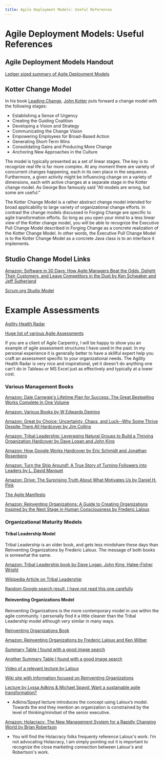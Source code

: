 ```yaml
---
title: Agile Deployment Models: Useful References
---
```


# Agile Deployment Models: Useful References

## Agile Deployment Models Handout

[Ledger sized summary of Agile Deployment Models](https://www.dropbox.com/s/prr4nfbczshat8m/LedgerSizedHandoutV5.pdf?dl=0&lipi=urn%3Ali%3Apage%3Ad_flagship3_profile_view_base_treasury%3BFqxWUfG4Tw2occp131POPA%3D%3D)


## Kotter Change Model

In his book [Leading Change](https://www.kotterinc.com/book/leading-change/), [John Kotter](https://en.wikipedia.org/wiki/John_Kotter) puts forward a change model with the following stages:

* Establishing a Sense of Urgency
* Creating the Guiding Coalition
* Developing a Vision and Strategy
* Communicating the Change Vision
* Empowering Employees for Broad-Based Action
* Generating Short-Term Wins
* Consolidating Gains and Producing More Change
* Anchoring New Approaches in the Culture

The model is typically presented as a set of linear stages. The key is to recognize real life is far more complex. At any moment there are variety of concurrent changes happening, each in its own place in the sequence. Furthermore, a given activity might be influencing change on a variety of dimensions, each with active changes at a separate stage in the Kotter change model. As George Box famously said "All models are wrong, but some are useful."

The Kotter Change Model is a rather abstract change model intended for broad applicability to large variety of organizational change efforts. In contrast the change models discussed in Forging Change are specific to agile transformation efforts. So long as you open your mind to a less linear view of the Kotter change model, you will be able to recognize the Executive Pull Change Model described in Forging Change as a concrete realization of the Kotter Change Model. In other words, the Executive Pull Change Model is to the Kotter Change Model as a concrete Java class is to an interface it implements.

## Studio Change Model Links

[Amazon: Software in 30 Days: How Agile Managers Beat the Odds, Delight Their Customers, and Leave Competitors in the Dust by Ken Schwaber  and Jeff Sutherland](https://www.amazon.com/Software-30-Days-Customers-Competitors/dp/1118206665)

[Scrum.org Studio Model](https://www.scrum.org/resources/scrum-studio-model-innovation)

# Example Assessments

[Agility Health Radar](https://agilityhealthradar.com/)

[Huge list of various Agile Assessments](https://www.benlinders.com/tools/agile-self-assessments/)

If you are a client of Agile Carpentry, I will be happy to show you an example of agile assessment structures I have used in the past. In my personal experience it is generally better to have a skillful expert help you craft an assessment specific to your organizational needs. The Agility Health Radar is very nice and inspirational, yet it doesn't do anything one can't do in Tableau or MS Excel just as effectively and typically at a lower cost.

### Various Management Books

[Amazon: Dale Carnegie's Lifetime Plan for Success: The Great Bestselling Works Complete In One Volume](https://www.amazon.com/gp/product/1578660394)

[Amazon: Various Books by W Edwards Deming](https://www.amazon.com/W.%20Edwards%20Deming/e/B000APR1PW)

[Amazon: Great by Choice: Uncertainty, Chaos, and Luck--Why Some Thrive Despite Them All Hardcover
by Jim Collins](https://www.amazon.com/Great-Choice-Uncertainty-Luck-Why-Despite/dp/0062120999)

[Amazon: Tribal Leadership: Leveraging Natural Groups to Build a Thriving Organization Hardcover
by Dave Logan and John King](https://www.amazon.com/Tribal-Leadership-Leveraging-Thriving-Organization/dp/0061251305)

[Amazon: How Google Works Hardcover by Eric Schmidt and Jonathan Rosenberg](https://www.amazon.com/How-Google-Works-Eric-Schmidt/dp/1455582344)

[Amazon: Turn the Ship Around!: A True Story of Turning Followers into Leaders
by L. David Marquet](https://www.amazon.com/Turn-Ship-Around-Turning-Followers/dp/1591846404)

[Amazon: Drive: The Surprising Truth About What Motivates Us by Daniel H. Pink](https://www.amazon.com/Drive-Surprising-Truth-About-Motivates/dp/1594488843)

[The Agile Manifesto](http://agilemanifesto.org/)

[Amazon: Reinventing Organizations: A Guide to Creating Organizations Inspired by the Next Stage in Human Consciousness by Frederic Laloux](https://www.amazon.com/Reinventing-Organizations-Creating-Inspired-Consciousness/dp/296013351X)

### Organizational Maturity Models

#### Tribal Leadership Model

Tribal Leadership is an older book, and gets less mindshare these days than Reinventing Organizations by Frederic Laloux. The message of both books is somewhat the same.

[Amazon: Tribal Leadership book by Dave Logan, John King, Halee-Fisher Wright](https://www.amazon.com/Tribal-Leadership-Leveraging-Thriving-Organization/dp/0061251321)

[Wikipedia Article on Tribal Leadership](https://en.wikipedia.org/wiki/Tribal_Leadership)

[Random Google search result, I have not read this one carefully](https://www.isixsigma.com/community/blogs/understanding-five-stages-tribal-leadership/)

#### Reinventing Organizations Model

Reinventing Organizations is the more contemporary model in use within the agile community. I personally find it a little cleaner than the Tribal Leadership model although very similar in many ways.

[Reinventing Organizations Book](http://www.reinventingorganizations.com/)

[Amazon: Reinventing Organizations by Frederic Laloux and Ken Wilber](https://www.amazon.com/Reinventing-Organizations-Frederic-Laloux/dp/2960133501)

[Summary Table I found with a good image search](http://ffluid.de/wp-content/uploads/2015/02/Reinventing-Organizations-Arbeit40.jpg)

[Another Summary Table I found with a good image search](https://www.strategy-business.com/media/image/00344_ex01b.gif)

[Video of a relevant lecture by Laloux](https://www.youtube.com/watch?v=gcS04BI2sbk)

[Wiki site with information focused on Reinventing Organizations](http://www.reinventingorganizationswiki.com/Main_Page)

[Lecture by Lyssa Adkins & Michael Spayd: Want a sustainable agile transformation?](https://www.youtube.com/watch?v=953rtZ9DEYQ)

+ Adkins/Spayd lecture introduces the concept using Laloux’s model. Towards the end they mention an organization is constrained by the level of thinking/mindset of the senior executive. 

[Amazon: Holacracy: The New Management System for a Rapidly Changing World by Brian Robertson](https://www.amazon.com/Holacracy-Management-System-Rapidly-Changing/dp/162779428X)
+ You will find the Holacracy folks frequenty reference Laloux's work. I’m not advocating Holacracy, I am simply pointing out it is important to recognize the close marketing connection between Laloux's and Robertson's work.


